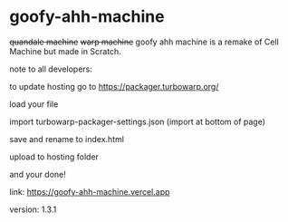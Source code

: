 # goofy-ahh-machine
~~quandale machine~~ ~~warp machine~~ goofy ahh machine is a remake of Cell Machine but made in Scratch.

note to all developers:

to update hosting
go to https://packager.turbowarp.org/

load your file

import turbowarp-packager-settings.json (import at bottom of page)

save and rename to index.html

upload to hosting folder

and your done!

link: https://goofy-ahh-machine.vercel.app

version: 1.3.1
